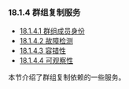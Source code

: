 ### 18.1.4 群组复制服务



- [18.1.4.1 群组成员身份](./18.01.04.01.群组成员身份.md)
- [18.1.4.2 故障检测](./18.01.04.02.故障检测.md)
- [18.1.4.3 容错性](./18.01.04.03.容错性.md)
- [18.1.4.4 可观察性](./18.01.04.04.可观察性.md)

本节介绍了群组复制依赖的一些服务。